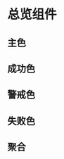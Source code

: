 # 总览组件

## 主色

<code src="../examples/overview-primary.tsx"></code>

## 成功色

<code src="../examples/overview-success.tsx"></code>

## 警戒色

<code src="../examples/overview-warning.tsx"></code>

## 失败色

<code src="../examples/overview-error.tsx"></code>

## 聚合

<code src="../examples/preview-demo.tsx"></code>
